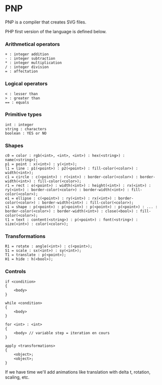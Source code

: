 PNP
===

PNP is a compiler that creates SVG files.

PHP first version of the language is defined below.

### Arithmetical operators ###
	+ : integer addition
	- : integer subtraction
	* : integer multiplication
	/ : integer division
	= : affectation

### Logical operators ###
	< : lesser than
	> : greater than
	== : equals

### Primitive types ###
	int : integer
	string : characters
	boolean : YES or NO

### Shapes ###

	c0 = color : rgb(<int>, <int>, <int>) : hex(<string>) : name(<string>);
	p1 = point : x(<int>) : y(<int>);
	l1 = line : p1(<point>) : p2(<point>) : fill-color(<color>) : width(<int>);
	c1 = circle : c(<point>) : r(<int>) : border-color(<color>) : border-width(<int>) : fill-color(<color>);
	r1 = rect : o(<point>) : width(<int>) : height(<int>) : rx(<int>) : ry(<int>) : border-color(<color>) : border-width(<int>) : fill-color(<color>);
	e1 = ellipse : c(<point>) : ry(<int>) : rx(<int>) : border-color(<color>) : border-width(<int>) : fill-color(<color>);
	s1 = shape : p(<point>) : p(<point>) : p(<point>) : p(<point>) : ... : border-color(<color>) : border-width(<int>) : close(<bool>) : fill-color(<color>);
	t1 = text : content(<string>) : p(<point>) : font(<string>) : size(<int>) : color(<color>);


### Transformations ###

	R1 = rotate : angle(<int>) : c(<point>);
	S1 = scale : sx(<int>) : sy(<int>);
	T1 = translate : p(<point>);
	H1 = hide : h(<bool>);

### Controls ###

	if <condition>
	{
		<body>
	}

	while <condition>
	{
		<body>
	}

	for <int> : <int>
	{
		<body> // variable step = iteration en cours
	}
	
	apply <transformations>
	{
		<object>;
		<object>;
	}
	
If we have time we'll add animations like translation with delta t, rotation, scaling, etc.
